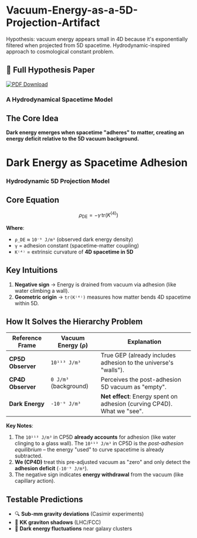# Vacuum-Energy-as-a-5D-Projection-Artifact
Hypothesis: vacuum energy appears small in 4D because it's exponentially filtered when projected from 5D spacetime. Hydrodynamic-inspired approach to cosmological constant problem.

## 📄 Full Hypothesis Paper  

[![PDF Download](https://img.shields.io/badge/Download-PDF-blue?style=for-the-badge&logo=adobe-acrobat-reader)](https://github.com/ArkOkupski-WAT/Vacuum-Energy-as-a-5D-Projection-Artifact/raw/main/Vacuum_Energy_as_a_5D_Projection_Artifact.pdf)  

 
### A Hydrodynamical Spacetime Model  

## The Core Idea  
**Dark energy emerges when spacetime "adheres" to matter, creating an energy deficit relative to the 5D vacuum background.**  

# Dark Energy as Spacetime Adhesion  
### Hydrodynamic 5D Projection Model  

## Core Equation  
```math
\rho_{\text{DE}} = - \gamma \, \text{tr}(K^{(4)})
```  
**Where**:  
- `ρ_DE` ≈ `10⁻⁹ J/m³` (observed dark energy density)  
- `γ` = adhesion constant (spacetime-matter coupling)  
- `K⁽⁴⁾` = extrinsic curvature of **4D spacetime in 5D**  

## Key Intuitions  
1. **Negative sign** → Energy is drained from vacuum via adhesion (like water climbing a wall).  
2. **Geometric origin** → `tr(K⁽⁴⁾)` measures how matter bends 4D spacetime within 5D.  

## How It Solves the Hierarchy Problem  

| Reference Frame     | Vacuum Energy (ρ)    | Explanation                                                                 |
|---------------------|----------------------|-----------------------------------------------------------------------------|
| **CP5D Observer**   | `10¹¹³ J/m³`         | True GEP (already includes adhesion to the universe's "walls").             |
| **CP4D Observer**   | `0 J/m³` (background)| Perceives the post-adhesion 5D vacuum as "empty".                           |
| **Dark Energy**     | `-10⁻⁹ J/m³`         | **Net effect**: Energy spent on adhesion (curving CP4D). What we "see".    |

**Key Notes**:  
1. The `10¹¹³ J/m³` in CP5D **already accounts** for adhesion (like water clinging to a glass wall). The `10¹¹³ J/m³` in CP5D is the *post-adhesion equilibrium* – the energy "used" to curve spacetime is already subtracted. 
2. **We (CP4D)** treat this pre-adjusted vacuum as "zero" and only detect the **adhesion deficit** (`-10⁻⁹ J/m³`).  
3. The negative sign indicates **energy withdrawal** from the vacuum (like capillary action).
 

## Testable Predictions  
- 🔍 **Sub-mm gravity deviations** (Casimir experiments)  
- 🚀 **KK graviton shadows** (LHC/FCC)  
- 🌌 **Dark energy fluctuations** near galaxy clusters  
